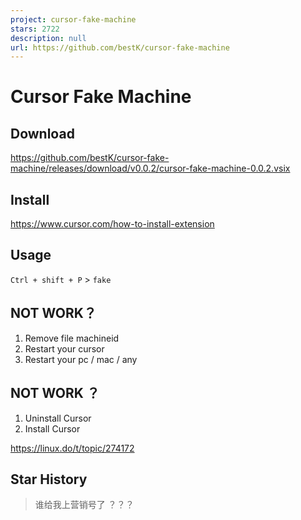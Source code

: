 ```yaml
---
project: cursor-fake-machine
stars: 2722
description: null
url: https://github.com/bestK/cursor-fake-machine
---
```


Cursor Fake Machine
===================

Download
--------

https://github.com/bestK/cursor-fake-machine/releases/download/v0.0.2/cursor-fake-machine-0.0.2.vsix

Install
-------

https://www.cursor.com/how-to-install-extension

Usage
-----

`Ctrl + shift + P` > `fake`

NOT WORK？
---------

1.  Remove file machineid
2.  Restart your cursor
3.  Restart your pc / mac / any

NOT WORK ？
----------

1.  Uninstall Cursor
2.  Install Cursor

https://linux.do/t/topic/274172

Star History
------------

> 谁给我上营销号了 ？？？
